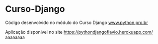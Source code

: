 # Curso-Django

Código desenvolvido no módulo do Curso Django  www.python.pro.br

Aplicação disponivel no site https://pythondjangoflavio.herokuapp.com/ 
aaaaaaaa